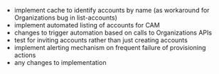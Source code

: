 - implement cache to identify accounts by name (as workaround for Organizations bug in list-accounts)
- implement automated listing of accounts for CAM
- changes to trigger automation based on calls to Organizations APIs 
- test for inviting accounts rather than just creating accounts
- implement alerting mechanism on frequent failure of provisioning actions
- any changes to implementation